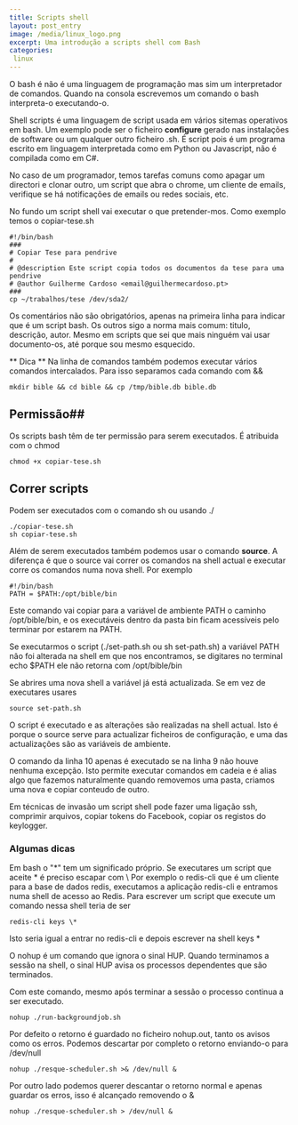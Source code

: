 ```yaml
---
title: Scripts shell 
layout: post_entry
image: /media/linux_logo.png
excerpt: Uma introdução a scripts shell com Bash
categories:
 linux
---
```


O bash é não é uma linguagem de programação mas sim um interpretador de comandos. Quando na consola escrevemos um comando o bash interpreta-o executando-o.

Shell scripts é uma linguagem de script usada em vários sitemas operativos em bash. Um exemplo pode ser o ficheiro **configure** gerado nas instalações de software ou um qualquer outro ficheiro .sh. É script pois é um programa escrito em linguagem interpretada como em Python ou Javascript, não é compilada como em C#.

No caso de um programador, temos tarefas comuns como apagar um directori e clonar outro, um script que abra o chrome, um cliente de emails, verifique se há notificações de emails ou redes sociais, etc.

No fundo um script shell vai executar o que pretender-mos. Como exemplo temos o copiar-tese.sh

	#!/bin/bash
	###
	# Copiar Tese para pendrive
	#
	# @description Este script copia todos os documentos da tese para uma pendrive
	# @author Guilherme Cardoso <email@guilhermecardoso.pt>
	###
	cp ~/trabalhos/tese /dev/sda2/

Os comentários não são obrigatórios, apenas na primeira linha para indicar que é um script bash. Os outros sigo a norma mais comum: titulo, descrição, autor. Mesmo em scripts que sei que mais ninguém vai usar documento-os, até porque sou mesmo esquecido.

** Dica ** Na linha de comandos também podemos executar vários comandos intercalados. Para isso separamos cada comando com &&

	mkdir bible && cd bible && cp /tmp/bible.db bible.db

## Permissão## 

Os scripts bash têm de ter permissão para serem executados. É atribuida com o chmod

	chmod +x copiar-tese.sh

## Correr scripts

Podem ser executados com o comando sh ou usando ./

	./copiar-tese.sh
	sh copiar-tese.sh

Além de serem executados também podemos usar o comando **source**. A diferença é que o source vai correr os comandos na shell actual e executar corre os comandos numa nova shell. Por exemplo

	#!/bin/bash
	PATH = $PATH:/opt/bible/bin

Este comando vai copiar para a variável de ambiente PATH o caminho /opt/bible/bin, e os executáveis dentro da pasta bin ficam acessíveis pelo terminar por estarem na PATH. 


Se executarmos o script (./set-path.sh ou sh set-path.sh) a variável PATH não foi alterada na shell em que nos encontramos, se digitares no terminal echo $PATH ele não retorna com /opt/bible/bin

Se abrires uma nova shell a variável já está actualizada. Se em vez de executares usares 

	source set-path.sh

O script é executado e as alterações são realizadas na shell actual. Isto é porque o source serve para actualizar ficheiros de configuração, e uma das actualizações são as variáveis de ambiente.


O comando da linha 10 apenas é executado se na linha 9 não houve nenhuma excepção. Isto permite executar comandos em cadeia e é alias algo que fazemos naturalmente quando removemos uma pasta, criamos uma nova e copiar conteudo de outro. 

Em técnicas de invasão um script shell pode fazer uma ligação ssh, comprimir arquivos, copiar tokens do Facebook, copiar os registos do keylogger.


### Algumas dicas

Em bash o "*" tem um significado próprio. Se executares um script que aceite * é preciso escapar com \ Por exemplo o redis-cli que é um cliente para a base de dados redis, executamos a aplicação redis-cli e entramos numa shell de acesso ao Redis. Para escrever um script que execute um comando nessa shell teria de ser

	redis-cli keys \*

Isto seria igual a entrar no redis-cli e depois escrever na shell keys *


O nohup é um comando que ignora o sinal HUP. Quando terminamos a sessão na shell, o sinal HUP avisa os processos dependentes que são terminados.

Com este comando, mesmo após terminar a sessão o processo continua a ser executado.

	nohup ./run-backgroundjob.sh

Por defeito o retorno é guardado no ficheiro nohup.out, tanto os avisos como os erros. Podemos descartar por completo o retorno enviando-o para /dev/null

	nohup ./resque-scheduler.sh >& /dev/null &

Por outro lado podemos querer descantar o retorno normal e apenas guardar os erros, isso é alcançado removendo o &

	nohup ./resque-scheduler.sh > /dev/null &